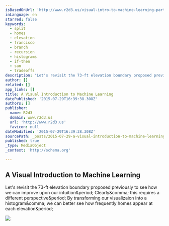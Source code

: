 ```yaml
---
isBasedOnUrl: 'http://www.r2d3.us/visual-intro-to-machine-learning-part-1/'
inLanguage: en
starred: false
keywords:
  - split
  - homes
  - elevation
  - francisco
  - branch
  - recursion
  - histograms
  - if-then
  - san
  - tradeoffs
description: "Let's revisit the 73-ft elevation boundary proposed previously to see how we can improve upon our intuition. Clearly, this requires a different perspective. By transforming our visualizaion into a histogram, we can better see how frequently homes appear at each elevation."
author: []
related: []
app_links: []
title: A Visual Introduction to Machine Learning
datePublished: '2015-07-29T16:39:38.308Z'
authors: []
publisher:
  name: R2d3
  domain: www.r2d3.us
  url: 'http://www.r2d3.us'
  favicon: null
dateModified: '2015-07-29T16:39:38.308Z'
sourcePath: _posts/2015-07-29-a-visual-introduction-to-machine-learning.md
published: true
_type: MediaObject
_context: 'http://schema.org'

---
```

<article style=""><h1>A Visual Introduction to Machine Learning</h1><p>Let's revisit the 73-ft elevation boundary proposed previously to see how we can improve upon our intuition&amp;period; Clearly&amp;comma; this requires a different perspective&amp;period; By transforming our visualizaion into a histogram&amp;comma; we can better see how frequently homes appear at each elevation&amp;period;</p><img src="http://www.r2d3.us/static/pages/decision-trees-part-1/preview.png" /></article>